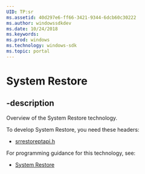 ```yaml
---
UID: TP:sr
ms.assetid: 40d297e6-ff66-3421-9344-6dcb60c30222
ms.author: windowssdkdev
ms.date: 10/24/2018
ms.keywords: 
ms.prod: windows
ms.technology: windows-sdk
ms.topic: portal
---
```


# System Restore

## -description

Overview of the System Restore technology.

To develop System Restore, you need these headers:

 * [srrestoreptapi.h](../srrestoreptapi/index.md)

For programming guidance for this technology, see:
* [System Restore](/windows/desktop/sr)

